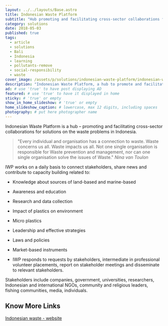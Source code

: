 ```yaml
---
layout: ../../layouts/Base.astro
title: Indonesian Waste Platform
subtitle: "Hub promoting and facilitating cross-sector collaborations for solutions on the waste problems in Indonesia."
category: solutions
date: 2018-05-03
published: true
tags:
  - article
  - solutions
  - Bali
  - Indonesia
  - learning
  - pollutants-remove
  - social-responsibility
  - waste
cover_image: /assets/p/solutions/indonesian-waste-platform/indonesian-waste-platform.jpg
description: "Indonesian Waste Platform, a hub to promote and facilitate, connects stakeholders, shares news and contributes to capacity building cross-sector collaborations." # max 160 digits cos dunno how to trim it, yet......
ad: # use 'true' to have post displaying AD
featured: # use 'true' to have it displayed in home
sticky: # 'true' or empty
show_in_home_slideshow: # 'true' or empty
home_slideshow_caption: # lowercase, max 12 digits, including spaces
photography: # put here photographer name
---
```


Indonesian Waste Platform is a hub – promoting and facilitating cross-sector collaborations for solutions on the waste problems in Indonesia.

> "Every individual and organisation has a connection to waste. Waste concerns us all. Waste impacts us all. Not one single organisation is responsible for Waste prevention and management, nor can one single organisation solve the issues of Waste." _Nina van Toulon_

IWP works on a daily basis to connect stakeholders, share news and contribute to capacity building related to:

- Knowledge about sources of land-based and marine-based

- Awareness and education

- Research and data collection

- Impact of plastics on environment

- Micro plastics

- Leadership and effective strategies

- Laws and policies

- Market-based instruments

- IWP responds to requests by stakeholders, intermediate in professional volunteer placements, report on stakeholder meetings and disseminate to relevant stakeholders.

Stakeholders include companies, government, universities, researchers, Indonesian and international NGOs, community and religious leaders, fishing communities, media, individuals.

## Know More Links

[Indonesian waste - website](http://www.indonesianwaste.org/)
